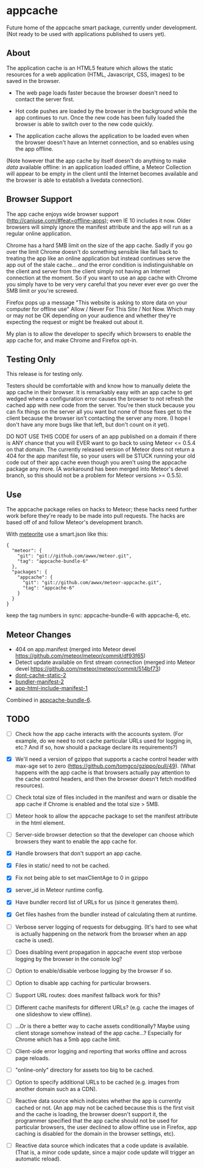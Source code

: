 appcache
========

Future home of the appcache smart package, currently under
development.  (Not ready to be used with applications
published to users yet).


About
-----

The application cache is an HTML5 feature which allows the static
resources for a web application (HTML, Javascript, CSS, images)
to be saved in the browser.

* The web page loads faster because the browser doesn't need to contact
  the server first.

* Hot code pushes are loaded by the browser in the background while the
  app continues to run.  Once the new code has been fully loaded the
  browser is able to switch over to the new code quickly.

* The application cache allows the application to be loaded even when
  the browser doesn't have an Internet connection, and so enables using
  the app offline.

(Note however that the app cache by itself doesn't do anything to make
*data* available offline: in an application loaded offline, a Meteor
Collection will appear to be empty in the client until the Internet
becomes available and the browser is able to establish a livedata
connection).


Browser Support
---------------

The app cache enjoys wide browser support (http://caniuse.com/#feat=offline-apps);
even IE 10 includes it now.  Older browsers will simply ignore the manifest
attribute and the app will run as a regular online application.

Chrome has a hard 5MB limit on the size of the app cache.  Sadly if you go
over the limit Chrome doesn't do something sensible like fall back
to treating the app like an online application but instead continues
serve the app out of the stale cache... *and* the error condition is
indistinguishable on the client and server from the client simply not
having an Internet connection at the moment.  So if you want to use
an app cache with Chrome you simply have to be very very careful that
you never ever ever go over the 5MB limit or you're screwed.

Firefox pops up a message "This website is asking to store data on your
computer for offline use" Allow / Never For This Site / Not Now.  Which
may or may not be OK depending on your audience and whether they're
expecting the request or might be freaked out about it.

My plan is to allow the developer to specify which browsers to enable the app
cache for, and make Chrome and Firefox opt-in.


Testing Only
------------

This release is for testing only.

Testers should be comfortable with and know how to manually delete the
app cache in their browser.  It is remarkably easy with an app cache
to get wedged where a configuration error causes the browser to not
refresh the cached app with new code from the server.  You're then
stuck because you can fix things on the server all you want but none
of those fixes get to the client because the browser isn't contacting
the server any more.  (I hope I don't have any more bugs like that left,
but don't count on it yet).

DO NOT USE THIS CODE for users of an app published on a domain if
there is ANY chance that you will EVER want to go back to using Meteor
<= 0.5.4 on that domain.  The currently released version of Meteor
does not return a 404 for the app manifest file, so your users will be
STUCK running your old code out of their app cache even though you
aren't using the appcache package any more.  (A workaround has been
merged into Meteor's devel branch, so this should not be a problem for
Meteor versions >= 0.5.5).


Use
---

The appcache package relies on hacks to Meteor; these hacks need
further work before they're ready to be made into pull requests.  The
hacks are based off of and follow Meteor's development branch.

With
[meteorite](http://oortcloud.github.com/meteorite/) use a smart.json
like this:

    {
      "meteor": {
        "git": "git://github.com/awwx/meteor.git",
        "tag": "appcache-bundle-6"
      },
      "packages": {
        "appcache": {
          "git": "git://github.com/awwx/meteor-appcache.git",
          "tag": "appcache-6"
        }
      }
    }

keep the tag numbers in sync: appcache-bundle-6 with appcache-6, etc.


Meteor Changes
--------------

* 404 on app.manifest (merged into Meteor devel https://github.com/meteor/meteor/commit/df93f65)
* Detect update available on first stream connection (merged into Meteor devel https://github.com/meteor/meteor/commit/514bf73)
* [dont-cache-static-2](https://github.com/awwx/meteor/tree/dont-cache-static-2)
* [bundler-manifest-2](https://github.com/awwx/meteor/tree/bundler-manifest-2)
* [app-html-include-manifest-1](https://github.com/awwx/meteor/tree/app-html-include-manifest-1)

Combined in [appcache-bundle-6](https://github.com/awwx/meteor/tree/appcache-bundle-6).


TODO
----

- [ ] Check how the app cache interacts with the accounts system.  (For example,
      do we need to not cache particular URLs used for logging in, etc.?  And if
      so, how should a package declare its requirements?)

- [x] We'll need a version of gzippo that supports a cache control header with max-age
      set to zero (https://github.com/tomgco/gzippo/pull/49).  (What happens with the
      app cache is that browsers actually pay attention to the cache control headers,
      and then the browser doesn't fetch modified resources).

- [ ] Check total size of files included in the manifest and warn or disable the
      app cache if Chrome is enabled and the total size > 5MB.

- [ ] Meteor hook to allow the appcache package to set the manifest attribute in the
      html element.

- [ ] Server-side browser detection so that the developer can choose which
      browsers they want to enable the app cache for.

- [x] Handle browsers that don't support an app cache.

- [x] Files in static/ need to not be cached.

- [x] Fix not being able to set maxClientAge to 0 in gzippo

- [x] server_id in Meteor runtime config.

- [x] Have bundler record list of URLs for us (since it generates them).

- [x] Get files hashes from the bundler instead of calculating them at
      runtime.

- [ ] Verbose server logging of requests for debugging.  (It's hard to
      see what is actually happening on the network from the browser
      when an app cache is used).

- [ ] Does disabling event propagation in appcache event stop verbose
      logging by the browser in the console log?

- [ ] Option to enable/disable verbose logging by the browser if so.

- [ ] Option to disable app caching for particular browsers.

- [ ] Support URL routes: does manifest fallback work for this?

- [ ] Different cache manifests for different URLs? (e.g. cache the
      images of one slideshow to view offline).

- [ ] ...Or is there a better way to cache assets conditionally?
      Maybe using client storage somehow instead of the app cache...?
      Especially for Chrome which has a 5mb app cache limit.

- [ ] Client-side error logging and reporting that works offline and
      across page reloads.

- [ ] "online-only" directory for assets too big to be cached.

- [ ] Option to specify additional URLs to be cached (e.g. images from
      another domain such as a CDN).

- [ ] Reactive data source which indicates whether the app is
      currently cached or not. (An app may not be cached because this
      is the first visit and the cache is loading, the browser doesn't
      support it, the programmer specified that the app cache should
      not be used for particular browsers, the user declined to allow
      offline use in Firefox, app caching is disabled for the domain
      in the browser settings, etc).

- [ ] Reactive data source which indicates that a code update is
      available.  (That is, a minor code update, since a major code
      update will trigger an automatic reload).
